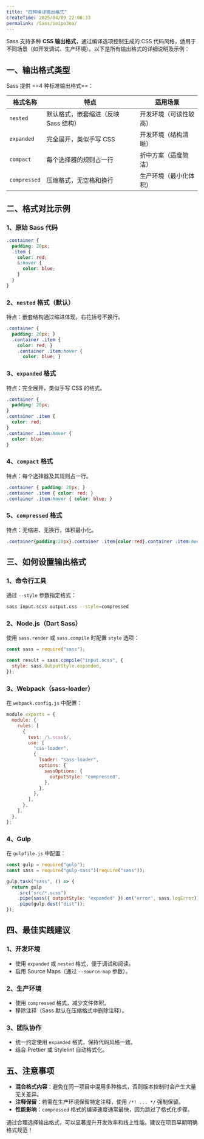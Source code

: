 ```yaml
---
title: "四种编译输出格式"
createTime: 2025/04/09 22:08:33
permalink: /Sass/ioipo3oa/
---
```


Sass 支持多种 **CSS 输出格式**，通过编译选项控制生成的 CSS 代码风格，适用于不同场景（如开发调试、生产环境）。以下是所有输出格式的详细说明及示例：

## 一、输出格式类型

Sass 提供 ==4 种标准输出格式==：

| 格式名称     | 特点                                 | 适用场景               |
| ------------ | ------------------------------------ | ---------------------- |
| `nested`     | 默认格式，嵌套缩进（反映 Sass 结构） | 开发环境（可读性较高） |
| `expanded`   | 完全展开，类似手写 CSS               | 开发环境（结构清晰）   |
| `compact`    | 每个选择器的规则占一行               | 折中方案（适度简洁）   |
| `compressed` | 压缩格式，无空格和换行               | 生产环境（最小化体积） |

## 二、格式对比示例

### 1、原始 Sass 代码

```scss
.container {
  padding: 20px;
  .item {
    color: red;
    &:hover {
      color: blue;
    }
  }
}
```

### 2、`nested` 格式（默认）

特点：嵌套结构通过缩进体现，右花括号不换行。

```css
.container {
  padding: 20px; }
  .container .item {
    color: red; }
    .container .item:hover {
      color: blue; }
```

### 3、`expanded` 格式

特点：完全展开，类似手写 CSS 的格式。

```css
.container {
  padding: 20px;
}
.container .item {
  color: red;
}
.container .item:hover {
  color: blue;
}
```

### 4、`compact` 格式

特点：每个选择器及其规则占一行。

```css
.container { padding: 20px; }
.container .item { color: red; }
.container .item:hover { color: blue; }
```

### 5、`compressed` 格式

特点：无缩进、无换行，体积最小化。

```css
.container{padding:20px}.container .item{color:red}.container .item:hover{color:blue}
```

## 三、如何设置输出格式

### 1、命令行工具

通过 `--style` 参数指定格式：

```bash
sass input.scss output.css --style=compressed
```

### 2、Node.js（Dart Sass）

使用 `sass.render` 或 `sass.compile` 时配置 `style` 选项：

```javascript
const sass = require("sass");

const result = sass.compile("input.scss", {
  style: sass.OutputStyle.expanded,
});
```

### 3、Webpack（sass-loader）

在 `webpack.config.js` 中配置：

```javascript
module.exports = {
  module: {
    rules: [
      {
        test: /\.scss$/,
        use: [
          "css-loader",
          {
            loader: "sass-loader",
            options: {
              sassOptions: {
                outputStyle: "compressed",
              },
            },
          },
        ],
      },
    ],
  },
};
```

### 4、Gulp

在 `gulpfile.js` 中配置：

```javascript
const gulp = require("gulp");
const sass = require("gulp-sass")(require("sass"));

gulp.task("sass", () => {
  return gulp
    .src("src/*.scss")
    .pipe(sass({ outputStyle: "expanded" }).on("error", sass.logError))
    .pipe(gulp.dest("dist"));
});
```

## 四、最佳实践建议

### 1、开发环境

   - 使用 `expanded` 或 `nested` 格式，便于调试和阅读。
   - 启用 Source Maps（通过 `--source-map` 参数）。

### 2、生产环境

   - 使用 `compressed` 格式，减少文件体积。
   - 移除注释（Sass 默认在压缩格式中删除注释）。

### 3、团队协作

   - 统一约定使用 `expanded` 格式，保持代码风格一致。
   - 结合 Prettier 或 Stylelint 自动格式化。

## 五、注意事项

- **混合格式内容**：避免在同一项目中混用多种格式，否则版本控制时会产生大量无关差异。
- **注释保留**：若需在生产环境保留特定注释，使用 `/*! ... */` 强制保留。
- **性能影响**：`compressed` 格式的编译速度通常最快，因为跳过了格式化步骤。

通过合理选择输出格式，可以显著提升开发效率和线上性能。建议在项目早期明确格式规范！
